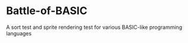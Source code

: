 # Battle-of-BASIC
A sort test and sprite rendering test for various BASIC-like programming languages
